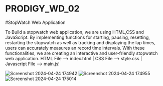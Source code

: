 # PRODIGY_WD_02
#StopWatch Web Application

To Build a stopwatch web application, we are using HTML,CSS and JavaScript. By implementing functions for starting, pausing, resetting, restarting the stopwatch as well as tracking and displaying the lap times, users can accurately measures an record time intervals.
With these functionalities, we are creating an interactive and user-friendly stopwatch web application.
HTML File --> index.html | CSS File --> style.css | Javascript File --> main.js!

![Screenshot 2024-04-24 174942](https://github.com/priyagrw28/PRODIGY_WD_02/assets/106476984/ff441d7e-315c-4417-99d8-de527eb4c011)
![Screenshot 2024-04-24 174955](https://github.com/priyagrw28/PRODIGY_WD_02/assets/106476984/dd963e25-0586-4926-be7e-d47e3f4bd58f)
![Screenshot 2024-04-24 175014](https://github.com/priyagrw28/PRODIGY_WD_02/assets/106476984/4eb7c882-bd73-4827-8c8e-48f003cc02a9)
